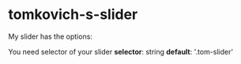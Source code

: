 # tomkovich-s-slider

My slider has the options:

You need selector of your slider
<strong>selector</strong>: string
<strong>default</strong>: '.tom-slider'

